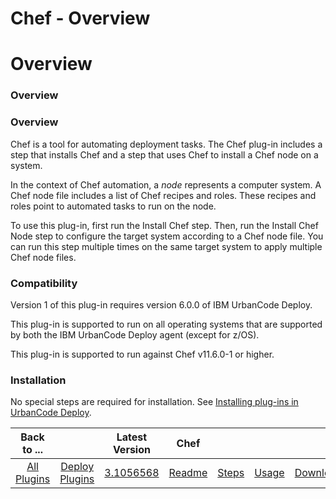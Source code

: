 
Chef - Overview
===============

# Overview


### Overview




### Overview

Chef is a tool for automating deployment tasks. The Chef plug-in includes a step that installs Chef and a step that uses Chef to install a Chef node on a system.

In the context of Chef automation, a *node* represents a computer system. A Chef node file includes a list of Chef recipes and roles. These recipes and roles point to automated tasks to run on the node.

To use this plug-in, first run the Install Chef step. Then, run the Install Chef Node step to configure the target system according to a Chef node file. You can run this step multiple times on the same target system to apply multiple Chef node files.

### Compatibility

Version 1 of this plug-in requires version 6.0.0 of IBM UrbanCode Deploy.

This plug-in is supported to run on all operating systems that are supported by both the IBM UrbanCode Deploy agent (except for z/OS).

This plug-in is supported to run against Chef v11.6.0-1 or higher.


### Installation

No special steps are required for installation. See [Installing plug-ins in UrbanCode Deploy](https://community.ibm.com/community/user/wasdevops/blogs/laurel-dickson-bull1/2022/06/13/install-plugins "Installing plug-ins in UrbanCode Deploy").


|Back to ...||Latest Version|Chef ||||
| :---: | :---: | :---: | :---: | :---: | :---: | :---: |
|[All Plugins](../../index.md)|[Deploy Plugins](../README.md)|[3.1056568](https://raw.githubusercontent.com/UrbanCode/IBM-UCD-PLUGINS/main/files/Chef/Chef-3.1056568.zip)|[Readme](README.md)|[Steps](steps.md)|[Usage](usage.md)|[Downloads](downloads.md)|

